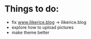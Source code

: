 # Things to do:
- fix www.ilikerice.blog -> ilikerice.blog
- explore how to upload pictures
- make theme better
